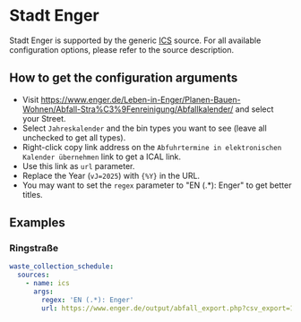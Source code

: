 # Stadt Enger

Stadt Enger is supported by the generic [ICS](/doc/source/ics.md) source. For all available configuration options, please refer to the source description.


## How to get the configuration arguments

- Visit <https://www.enger.de/Leben-in-Enger/Planen-Bauen-Wohnen/Abfall-Stra%C3%9Fenreinigung/Abfallkalender/> and select your Street.  
- Select `Jahreskalender` and the bin types you want to see (leave all unchecked to get all types).
- Right-click copy link address on the `Abfuhrtermine in elektronischen Kalender übernehmen` link to get a ICAL link.
- Use this link as `url` parameter.
- Replace the Year (`vJ=2025`) with `{%Y}` in the URL.
- You may want to set the `regex` parameter to "EN (.*): Enger" to get better titles.

## Examples

### Ringstraße

```yaml
waste_collection_schedule:
  sources:
    - name: ics
      args:
        regex: 'EN (.*): Enger'
        url: https://www.enger.de/output/abfall_export.php?csv_export=1&mode=vcal&ort=393.6&strasse=1470.581.1&vtyp=4&vMo=1&vJ={%Y}&bMo=12
```
